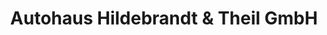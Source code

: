 ---
title: "Autohaus Hildebrandt & Theil GmbH"
url: /ofterdingen/autohaus-hildebrandt-und-theil-gmbh/
shop: Autohaus
---